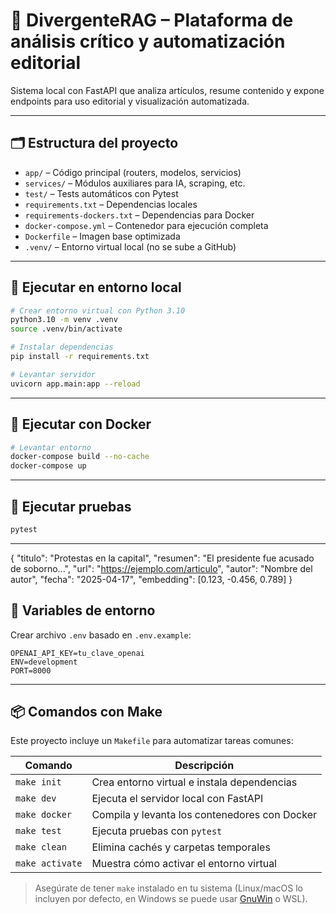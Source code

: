 # 🧠 DivergenteRAG – Plataforma de análisis crítico y automatización editorial

Sistema local con FastAPI que analiza artículos, resume contenido y expone endpoints para uso editorial y visualización automatizada.

---

## 🗂️ Estructura del proyecto

- `app/` – Código principal (routers, modelos, servicios)
- `services/` – Módulos auxiliares para IA, scraping, etc.
- `test/` – Tests automáticos con Pytest
- `requirements.txt` – Dependencias locales
- `requirements-dockers.txt` – Dependencias para Docker
- `docker-compose.yml` – Contenedor para ejecución completa
- `Dockerfile` – Imagen base optimizada
- `.venv/` – Entorno virtual local (no se sube a GitHub)

---

## 🚀 Ejecutar en entorno local

```bash
# Crear entorno virtual con Python 3.10
python3.10 -m venv .venv
source .venv/bin/activate

# Instalar dependencias
pip install -r requirements.txt

# Levantar servidor
uvicorn app.main:app --reload
```

---

## 🐳 Ejecutar con Docker

```bash
# Levantar entorno
docker-compose build --no-cache
docker-compose up
```

---

## 🧪 Ejecutar pruebas

```bash
pytest
```

---

{
  "titulo": "Protestas en la capital",
  "resumen": "El presidente fue acusado de soborno...",
  "url": "https://ejemplo.com/articulo",
  "autor": "Nombre del autor",
  "fecha": "2025-04-17",
  "embedding": [0.123, -0.456, 0.789]
}


## 🔐 Variables de entorno

Crear archivo `.env` basado en `.env.example`:

```env
OPENAI_API_KEY=tu_clave_openai
ENV=development
PORT=8000
```

---

## 📦 Comandos con Make

Este proyecto incluye un `Makefile` para automatizar tareas comunes:

| Comando | Descripción |
|--------|-------------|
| `make init` | Crea entorno virtual e instala dependencias |
| `make dev` | Ejecuta el servidor local con FastAPI |
| `make docker` | Compila y levanta los contenedores con Docker |
| `make test` | Ejecuta pruebas con `pytest` |
| `make clean` | Elimina cachés y carpetas temporales |
| `make activate` | Muestra cómo activar el entorno virtual |

> Asegúrate de tener `make` instalado en tu sistema (Linux/macOS lo incluyen por defecto, en Windows se puede usar [GnuWin](http://gnuwin32.sourceforge.net/packages/make.htm) o WSL).